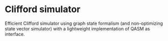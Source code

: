# Clifford simulator

Efficient Clifford simulator using graph state formalism (and non-optimizing state vector simulator) with a lightweight implementation of QASM as interface.